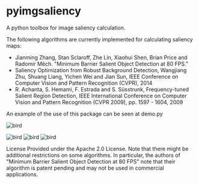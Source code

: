 # pyimgsaliency
A python toolbox for image saliency calculation.


The following algorithms are currently implemented for calculating saliency maps:
- Jianming Zhang, Stan Sclaroff, Zhe Lin, Xiaohui Shen, Brian Price and Radomír Měch. "Minimum Barrier Salient Object Detection at 80 FPS."
- Saliency Optimization from Robust Background Detection, Wangjiang Zhu, Shuang Liang, Yichen Wei and Jian Sun, IEEE Conference on Computer Vision and Pattern Recognition (CVPR), 2014
- R. Achanta, S. Hemami, F. Estrada and S. Süsstrunk, Frequency-tuned Salient Region Detection, IEEE International Conference on Computer Vision and Pattern Recognition (CVPR 2009), pp. 1597 - 1604, 2009

An example of the use of this package can be seen at demo.py

![bird](http://imgur.com/kVLfhwy "Original image")

![bird](http://imgur.com/5Zu7T5V "mbd")
![bird](http://imgur.com/SgywutJ "rbd")
![bird](http://imgur.com/t8NeAVi "ft")


License
Provided under the Apache 2.0 License. Note that there might be additional restrictions on some algorithms. In particular, the authors of "Minimum Barrier Salient Object Detection at 80 FPS" note that their algorithm is patent pending and may not be used in commercial applications.